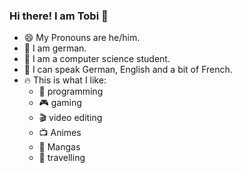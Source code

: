 ### Hi there! I am Tobi 👋
- 😄 My Pronouns are he/him.
- 📌 I am german.
- 🏫 I am a computer science student.
- 💬 I can speak German, English and a bit of French.
- 🔥 This is what I like:
  *  💾 programming
  *  🎮 gaming
  *  🎬 video editing
  *  📺 Animes
  *  📕 Mangas
  *  🚆 travelling
    


<!--
**tobiasfrck/tobiasfrck** is a ✨ _special_ ✨ repository because its `README.md` (this file) appears on your GitHub profile.

Here are some ideas to get you started:

- 🔭 I’m currently working on ...
- 🌱 I’m currently learning ...
- 👯 I’m looking to collaborate on ...
- 🤔 I’m looking for help with ...
- 💬 Ask me about ...
- 📫 How to reach me: ...
- 😄 Pronouns: ...
- ⚡ Fun fact: ...
-->
